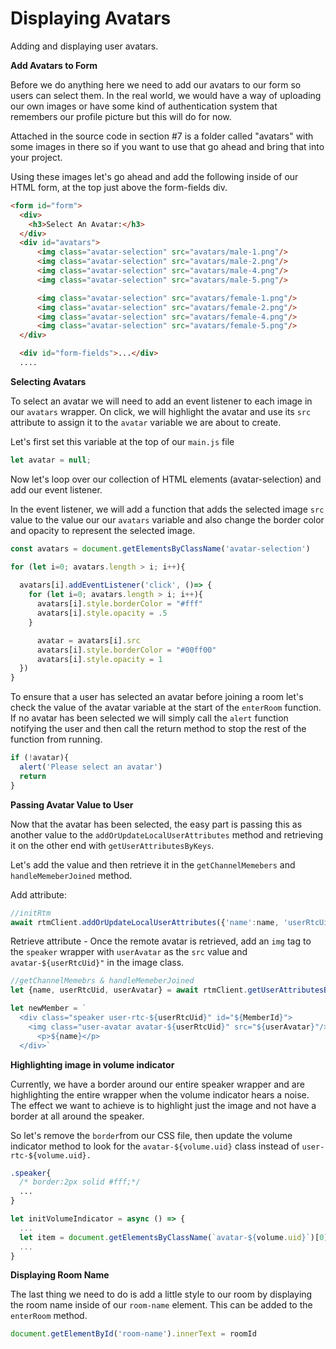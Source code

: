 # Displaying Avatars

Adding and displaying user avatars.

**Add Avatars to Form**

Before we do anything here we need to add our avatars to our form so users can select them. In the real world, we would have a way of uploading our own images or have some kind of authentication system that remembers our profile picture but this will do for now.

Attached in the source code in section #7 is a folder called "avatars" with some images in there so if you want to use that go ahead and bring that into your project.

Using these images let's go ahead and add the following inside of our HTML form, at the top just above the form-fields div.

```html
<form id="form">
  <div>
    <h3>Select An Avatar:</h3>
  </div>
  <div id="avatars">
      <img class="avatar-selection" src="avatars/male-1.png"/>
      <img class="avatar-selection" src="avatars/male-2.png"/>
      <img class="avatar-selection" src="avatars/male-4.png"/>
      <img class="avatar-selection" src="avatars/male-5.png"/>

      <img class="avatar-selection" src="avatars/female-1.png"/>
      <img class="avatar-selection" src="avatars/female-2.png"/>
      <img class="avatar-selection" src="avatars/female-4.png"/>
      <img class="avatar-selection" src="avatars/female-5.png"/>
  </div> 

  <div id="form-fields">...</div>
  ....
```

**Selecting Avatars**

To select an avatar we will need to add an event listener to each image in our `avatars` wrapper. On click, we will highlight the avatar and use its `src` attribute to assign it to the `avatar` variable we are about to create.

Let's first set this variable at the top of our `main.js` file

```js
let avatar = null;
```

Now let's loop over our collection of HTML elements (avatar-selection) and add our event listener.

In the event listener, we will add a function that adds the selected image `src` value to the value our our `avatars` variable and also change the border color and opacity to represent the selected image.

```js
const avatars = document.getElementsByClassName('avatar-selection')

for (let i=0; avatars.length > i; i++){
  
  avatars[i].addEventListener('click', ()=> {
    for (let i=0; avatars.length > i; i++){
      avatars[i].style.borderColor = "#fff"
      avatars[i].style.opacity = .5
    }

      avatar = avatars[i].src
      avatars[i].style.borderColor = "#00ff00"
      avatars[i].style.opacity = 1
  })
}
```

To ensure that a user has selected an avatar before joining a room let's check the value of the avatar variable at the start of the `enterRoom` function. If no avatar has been selected we will simply call the `alert` function notifying the user and then call the return method to stop the rest of the function from running.

```js
if (!avatar){
  alert('Please select an avatar')
  return
}
```

**Passing Avatar Value to User**

Now that the avatar has been selected, the easy part is passing this as another value to the `addOrUpdateLocalUserAttributes` method and retrieving it on the other end with `getUserAttributesByKeys`.

Let's add the value and then retrieve it in the `getChannelMemebers` and `handleMemeberJoined` method.

Add attribute:
 
```js
//initRtm
await rtmClient.addOrUpdateLocalUserAttributes({'name':name, 'userRtcUid':rtcUid.toString(), 'userAvatar':avatar})
```

Retrieve attribute - Once the remote avatar is retrieved, add an `img` tag to the `speaker` wrapper with `userAvatar` as the `src` value and `avatar-${userRtcUid}"` in the image class. 

```js
//getChannelMemebrs & handleMemeberJoined
let {name, userRtcUid, userAvatar} = await rtmClient.getUserAttributesByKeys(MemberId, ['name', 'userRtcUid', 'userAvatar'])

let newMember = `
  <div class="speaker user-rtc-${userRtcUid}" id="${MemberId}">
    <img class="user-avatar avatar-${userRtcUid}" src="${userAvatar}"/>
      <p>${name}</p>
  </div>`
```

**Highlighting image in volume indicator**

Currently, we have a border around our entire speaker wrapper and are highlighting the entire wrapper when the volume indicator hears a noise. The effect we want to achieve is to highlight just the image and not have a border at all around the speaker. 

So let's remove the `border`from our CSS file, then update the volume indicator method to look for the `avatar-${volume.uid}` class instead of `user-rtc-${volume.uid}.`

```css
.speaker{
  /* border:2px solid #fff;*/
  ...
}
```


```js
let initVolumeIndicator = async () => {
  ...
  let item = document.getElementsByClassName(`avatar-${volume.uid}`)[0]
  ...
}
```

**Displaying Room Name**

The last thing we need to do is add a little style to our room by displaying the room name inside of our `room-name` element. This can be added to the `enterRoom` method.


```js
document.getElementById('room-name').innerText = roomId
```
